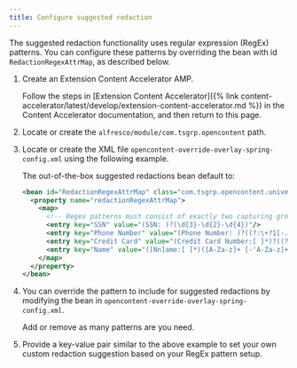```yaml
---
title: Configure suggested redaction
---
```


The suggested redaction functionality uses regular expression (RegEx) patterns. You can configure these patterns by overriding the bean with id `RedactionRegexAttrMap`, as described below.

1. Create an Extension Content Accelerator AMP.

    Follow the steps in [Extension Content Accelerator]({% link content-accelerator/latest/develop/extension-content-accelerator.md %}) in the Content Accelerator documentation, and then return to this page.

2. Locate or create the `alfresco/module/com.tsgrp.opencontent` path.

3. Locate or create the XML file `opencontent-override-overlay-spring-config.xml` using the following example.

    The out-of-the-box suggested redactions bean default to:

    ```xml
    <bean id="RedactionRegexAttrMap" class="com.tsgrp.opencontent.universal.util.RedactionTextStripper">
      <property name="redactionRegexAttrMap">
        <map>
          <!-- Regex patterns must consist of exactly two capturing groups, with the second group containing the text to be redacted. -->
          <entry key="SSN" value="(SSN: )?(\d{3}-\d{2}-\d{4})"/>
          <entry key="Phone Number" value="(Phone Number: )?((?:\+?1[-.])?(?:\(?\d{3}\)?)?[-. ]?\d{3}[-.]\d{4})"/>
          <entry key="Credit Card" value="(Credit Card Number:[ ]*)?((?:\d{4}[ -]?){4})"/>
          <entry key="Name" value="([Nn]ame:[ ]*)([A-Za-z]+ [-'A-Za-z]+)"/>
        </map>
      </property>
    </bean>
    ```

4. You can override the pattern to include for suggested redactions by modifying the bean in `opencontent-override-overlay-spring-config.xml`.

    Add or remove as many patterns are you need.

5. Provide a key-value pair similar to the above example to set your own custom redaction suggestion based on your RegEx pattern setup.
